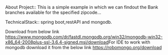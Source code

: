 About Project::
This is a simple example in which we can findout the Bank branches available for the specified zipcode...

TechnicalStack:: spring boot,restAPI and mongodb.

Download from below link
   https://www.mongodb.com/dr/fastdl.mongodb.org/win32/mongodb-win32-x86_64-2008plus-ssl-3.6.4-signed.msi/download​
For IDE to work with mongodb download it from the below link
   https://robomongo.org/download

​

​
